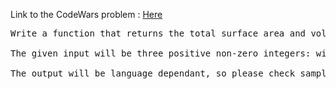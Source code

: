 Link to the CodeWars problem : [Here](https://www.codewars.com/kata/565f5825379664a26b00007c/train/javascript)

<pre>
Write a function that returns the total surface area and volume of a box.

The given input will be three positive non-zero integers: width, height, and depth.

The output will be language dependant, so please check sample tests for the corresponding data type, (list, tuple, struct, query, et cetera).
</pre>